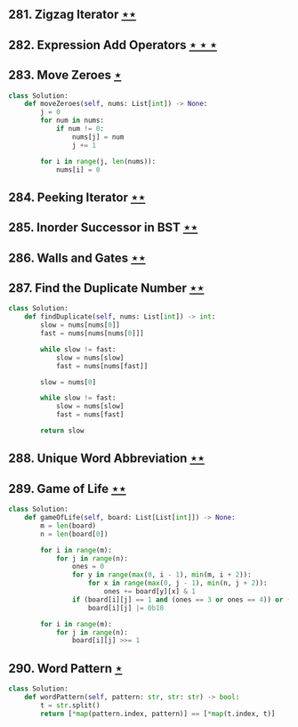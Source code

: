 ## 281. Zigzag Iterator [$\star\star$](https://leetcode.com/problems/zigzag-iterator)

## 282. Expression Add Operators [$\star\star\star$](https://leetcode.com/problems/expression-add-operators)

## 283. Move Zeroes [$\star$](https://leetcode.com/problems/move-zeroes)

```python
class Solution:
    def moveZeroes(self, nums: List[int]) -> None:
        j = 0
        for num in nums:
            if num != 0:
                nums[j] = num
                j += 1

        for i in range(j, len(nums)):
            nums[i] = 0
```

## 284. Peeking Iterator [$\star\star$](https://leetcode.com/problems/peeking-iterator)

## 285. Inorder Successor in BST [$\star\star$](https://leetcode.com/problems/inorder-successor-in-bst)

## 286. Walls and Gates [$\star\star$](https://leetcode.com/problems/walls-and-gates)

## 287. Find the Duplicate Number [$\star\star$](https://leetcode.com/problems/find-the-duplicate-number)

```python
class Solution:
    def findDuplicate(self, nums: List[int]) -> int:
        slow = nums[nums[0]]
        fast = nums[nums[nums[0]]]

        while slow != fast:
            slow = nums[slow]
            fast = nums[nums[fast]]

        slow = nums[0]

        while slow != fast:
            slow = nums[slow]
            fast = nums[fast]

        return slow
```

## 288. Unique Word Abbreviation [$\star\star$](https://leetcode.com/problems/unique-word-abbreviation)

## 289. Game of Life [$\star\star$](https://leetcode.com/problems/game-of-life)

```python
class Solution:
    def gameOfLife(self, board: List[List[int]]) -> None:
        m = len(board)
        n = len(board[0])

        for i in range(m):
            for j in range(n):
                ones = 0
                for y in range(max(0, i - 1), min(m, i + 2)):
                    for x in range(max(0, j - 1), min(n, j + 2)):
                        ones += board[y][x] & 1
                if (board[i][j] == 1 and (ones == 3 or ones == 4)) or (board[i][j] == 0 and ones == 3):
                    board[i][j] |= 0b10

        for i in range(m):
            for j in range(n):
                board[i][j] >>= 1
```

## 290. Word Pattern [$\star$](https://leetcode.com/problems/word-pattern)

```python
class Solution:
    def wordPattern(self, pattern: str, str: str) -> bool:
        t = str.split()
        return [*map(pattern.index, pattern)] == [*map(t.index, t)]
```
